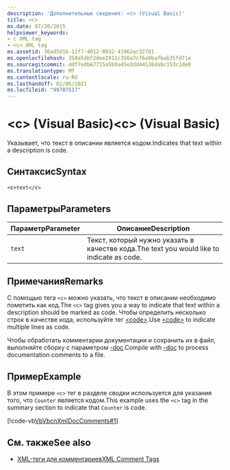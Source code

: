 ```yaml
---
description: 'Дополнительные сведения: <c> (Visual Basic)'
title: <c>
ms.date: 07/20/2015
helpviewer_keywords:
- c XML tag
- <c> XML tag
ms.assetid: 36ad5d1b-11f7-4012-8932-41962ac327d1
ms.openlocfilehash: 350a5dbf2dee2911c356a7c76a9bafbab35fd71e
ms.sourcegitcommit: ddf7edb67715a5b9a45e3dd44536dabc153c1de0
ms.translationtype: MT
ms.contentlocale: ru-RU
ms.lasthandoff: 02/06/2021
ms.locfileid: "99787517"
---
```

# <a name="c-visual-basic"></a><span data-ttu-id="65f2a-102">\<c> (Visual Basic)</span><span class="sxs-lookup"><span data-stu-id="65f2a-102">\<c> (Visual Basic)</span></span>

<span data-ttu-id="65f2a-103">Указывает, что текст в описании является кодом.</span><span class="sxs-lookup"><span data-stu-id="65f2a-103">Indicates that text within a description is code.</span></span>  
  
## <a name="syntax"></a><span data-ttu-id="65f2a-104">Синтаксис</span><span class="sxs-lookup"><span data-stu-id="65f2a-104">Syntax</span></span>  
  
```xml  
<c>text</c>  
```  
  
## <a name="parameters"></a><span data-ttu-id="65f2a-105">Параметры</span><span class="sxs-lookup"><span data-stu-id="65f2a-105">Parameters</span></span>  
  
|<span data-ttu-id="65f2a-106">Параметр</span><span class="sxs-lookup"><span data-stu-id="65f2a-106">Parameter</span></span>|<span data-ttu-id="65f2a-107">Описание</span><span class="sxs-lookup"><span data-stu-id="65f2a-107">Description</span></span>|  
|---|---|  
|`text`|<span data-ttu-id="65f2a-108">Текст, который нужно указать в качестве кода.</span><span class="sxs-lookup"><span data-stu-id="65f2a-108">The text you would like to indicate as code.</span></span>|  
  
## <a name="remarks"></a><span data-ttu-id="65f2a-109">Примечания</span><span class="sxs-lookup"><span data-stu-id="65f2a-109">Remarks</span></span>  

 <span data-ttu-id="65f2a-110">С помощью тега `<c>` можно указать, что текст в описании необходимо пометить как код.</span><span class="sxs-lookup"><span data-stu-id="65f2a-110">The `<c>` tag gives you a way to indicate that text within a description should be marked as code.</span></span> <span data-ttu-id="65f2a-111">Чтобы определить несколько строк в качестве кода, используйте тег [\<code>](code.md).</span><span class="sxs-lookup"><span data-stu-id="65f2a-111">Use [\<code>](code.md) to indicate multiple lines as code.</span></span>  
  
 <span data-ttu-id="65f2a-112">Чтобы обработать комментарии документации и сохранить их в файл, выполняйте сборку с параметром [-doc](../../reference/command-line-compiler/doc.md).</span><span class="sxs-lookup"><span data-stu-id="65f2a-112">Compile with [-doc](../../reference/command-line-compiler/doc.md) to process documentation comments to a file.</span></span>  
  
## <a name="example"></a><span data-ttu-id="65f2a-113">Пример</span><span class="sxs-lookup"><span data-stu-id="65f2a-113">Example</span></span>  

 <span data-ttu-id="65f2a-114">В этом примере `<c>` тег в разделе сводки используется для указания того, что `Counter` является кодом.</span><span class="sxs-lookup"><span data-stu-id="65f2a-114">This example uses the `<c>` tag in the summary section to indicate that `Counter` is code.</span></span>  
  
 [!code-vb[VbVbcnXmlDocComments#1](~/samples/snippets/visualbasic/VS_Snippets_VBCSharp/VbVbcnXmlDocComments/VB/Class1.vb#1)]  
  
## <a name="see-also"></a><span data-ttu-id="65f2a-115">См. также</span><span class="sxs-lookup"><span data-stu-id="65f2a-115">See also</span></span>

- [<span data-ttu-id="65f2a-116">XML-теги для комментариев</span><span class="sxs-lookup"><span data-stu-id="65f2a-116">XML Comment Tags</span></span>](index.md)
